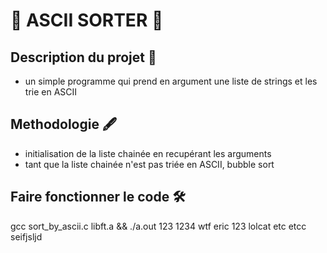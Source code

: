 # :trident: ASCII SORTER :trident:

## Description du projet :bookmark_tabs:
- un simple programme qui prend en argument une liste de strings et les trie en ASCII

## Methodologie :fountain_pen:
- initialisation de la liste chainée en recupérant les arguments
- tant que la liste chainée n'est pas triée en ASCII, bubble sort

## Faire fonctionner le code :hammer_and_wrench:
gcc sort_by_ascii.c libft.a && ./a.out 123 1234 wtf eric 123 lolcat etc etcc seifjsljd